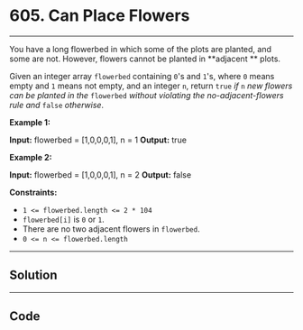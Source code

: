 # 605. Can Place Flowers

---

You have a long flowerbed in which some of the plots are planted, and some are not. However, flowers cannot be planted in **adjacent ** plots.

Given an integer array `flowerbed` containing `0`'s and `1`'s, where `0` means empty and `1` means not empty, and an integer `n`, return `true` _if_ `n` _new flowers can be planted in the_ `flowerbed` _without violating the no-adjacent-flowers rule and_ `false` _otherwise_.

 

**Example 1:**


**Input:** flowerbed = [1,0,0,0,1], n = 1
**Output:** true


**Example 2:**


**Input:** flowerbed = [1,0,0,0,1], n = 2
**Output:** false


 

**Constraints:**

  * `1 <= flowerbed.length <= 2 * 104`
  * `flowerbed[i]` is `0` or `1`.
  * There are no two adjacent flowers in `flowerbed`.
  * `0 <= n <= flowerbed.length`

---

## Solution



---

## Code
```python


```